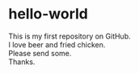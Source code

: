 # hello-world
This is my first repository on GitHub.  
I love beer and fried chicken.  
Please send some.  
Thanks.